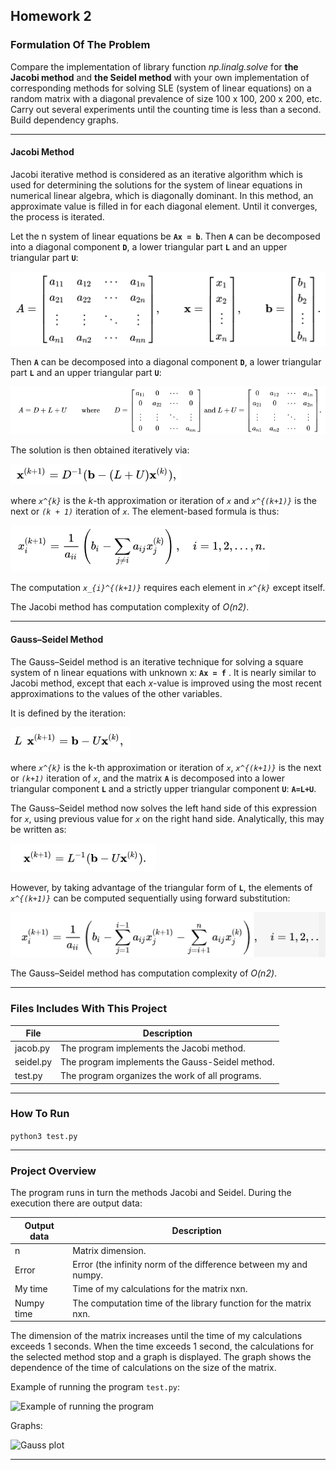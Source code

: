 ## Homework 2

### Formulation Of The Problem

Compare the implementation of library function *np.linalg.solve* for **the Jacobi method** and **the Seidel method** with your own implementation of corresponding methods for solving SLE (system of linear equations) on a random matrix with a diagonal prevalence of size 100 x 100, 200 x 200, etc. Carry out several experiments until the counting time is less than a second. Build dependency graphs. 

----------------

#### Jacobi Method

Jacobi iterative method is considered as an iterative algorithm which is used for determining the solutions for the system of linear equations in numerical linear algebra, which is diagonally dominant. In this method, an approximate value is filled in for each diagonal element. Until it converges, the process is iterated. 

Let the n system of linear equations be **`Ax = b`**. Then **`A`** can be decomposed into a diagonal component **`D`**, a lower triangular part **`L`** and an upper triangular part **`U`**:

![Equation](../pics/eq6.png)

Then **`A`** can be decomposed into a diagonal component **`D`**, a lower triangular part **`L`** and an upper triangular part **`U`**:

![Equation](../pics/eq7.png)

The solution is then obtained iteratively via:

![Equation](../pics/eq8.png)

where *`x^{k}`* is the *k*-th approximation or iteration of *`x`*  and *`x^{(k+1)}`* is the next or *`(k + 1)`* iteration of *`x`*. The element-based formula is thus:

![Equation](../pics/eq9.png)

The computation *`x_{i}^{(k+1)}`* requires each element in *`x^{k}`* except itself. 

The Jacobi method has computation complexity of *O(n2)*.

----------------

#### Gauss–Seidel Method 

The Gauss–Seidel method is an iterative technique for solving a square system of n linear equations with unknown x: **`Ax = f`** .
It is nearly similar to Jacobi method, except that each *x*-value is improved using the most recent approximations to the values of the other variables.

It is defined by the iteration: 

![Equation](../pics/eq3.jpg)

where *`x^{k}`* is the k-th approximation or iteration of *`x`*, *`x^{(k+1)}`* is the next or *`(k+1)`* iteration of *`x`*, and the matrix **`A`** is decomposed into a lower triangular component **`L`** and a strictly upper triangular component **`U`**: **`A=L+U`**.

The Gauss–Seidel method now solves the left hand side of this expression for *`x`*, using previous value for *`x`* on the right hand side. Analytically, this may be written as:

![Equation](../pics/eq4.jpg)

However, by taking advantage of the triangular form of **`L`**, the elements of *`x^{(k+1)}`* can be computed sequentially using forward substitution:

![Equation](../pics/eq5.png)

The Gauss–Seidel method has computation complexity of *O(n2)*.

----------------

### Files Includes With This Project
  File          | Description
  ------------- | -------------
  jacob.py      | The program implements the Jacobi method.
  seidel.py     | The program implements the Gauss-Seidel method.
  test.py       | The program organizes the work of all programs.

----------------

### How To Run
```python3 test.py```

----------------

### Project Overview 

The program runs in turn the methods Jacobi and Seidel. 
During the execution there are output data:

  Output data   | Description
  ------------- | -------------
  n             | Matrix dimension.
  Error         | Error (the infinity norm of the difference between my and numpy.
  My time       | Time of my calculations for the matrix nxn.
  Numpy time    | The computation time of the library function for the matrix nxn.

The dimension of the matrix increases until the time of my calculations exceeds 1 seconds. When the time exceeds 1 second, the calculations for the selected method stop and a graph is displayed. The graph shows the dependence of the time of calculations on the size of the matrix.

Example of running the program `test.py`:

 ![](../pics/ex2.png 'Example of running the program')

Graphs:

 ![](./Graphs/result.jpg 'Gauss plot')

----------------
